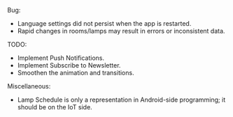 Bug:
- Language settings did not persist when the app is restarted.
- Rapid changes in rooms/lamps may result in errors or inconsistent data.

TODO:
- Implement Push Notifications.
- Implement Subscribe to Newsletter.
- Smoothen the animation and transitions.

Miscellaneous:
- Lamp Schedule is only a representation in Android-side programming; it should be on the IoT side.

